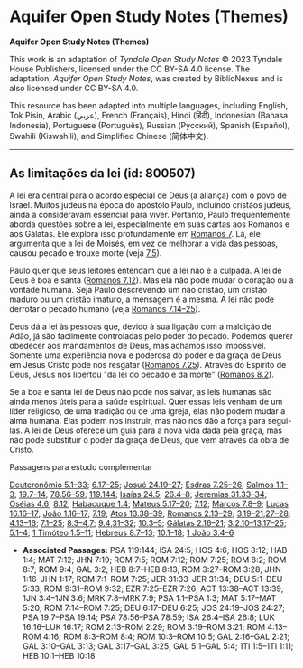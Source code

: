 # Aquifer Open Study Notes (Themes)

**Aquifer Open Study Notes (Themes)**

This work is an adaptation of *Tyndale Open Study Notes* © 2023 Tyndale House Publishers, licensed under the CC BY\-SA 4\.0 license. The adaptation, *Aquifer Open Study Notes*, was created by BiblioNexus and is also licensed under CC BY\-SA 4\.0\.

This resource has been adapted into multiple languages, including English, Tok Pisin, Arabic (عربي), French (Français), Hindi (हिंदी), Indonesian (Bahasa Indonesia), Portuguese (Português), Russian (Русский), Spanish (Español), Swahili (Kiswahili), and Simplified Chinese (简体中文).



--------------------------------

## As limitações da lei (id: 800507)

A lei era central para o acordo especial de Deus (a aliança) com o povo de Israel. Muitos judeus na época do apóstolo Paulo, incluindo cristãos judeus, ainda a consideravam essencial para viver. Portanto, Paulo frequentemente aborda questões sobre a lei, especialmente em suas cartas aos Romanos e aos Gálatas. Ele explora isso profundamente em [Romanos 7](https://ref.ly/Rom7:1-Rom7:25). Lá, ele argumenta que a lei de Moisés, em vez de melhorar a vida das pessoas, causou pecado e trouxe morte (veja [7\.5](https://ref.ly/Rom7:5)).

Paulo quer que seus leitores entendam que a lei não é a culpada. A lei de Deus é boa e santa ([Romanos 7\.12](https://ref.ly/Rom7:12)). Mas ela não pode mudar o coração ou a vontade humana. Seja Paulo descrevendo um não cristão, um cristão maduro ou um cristão imaturo, a mensagem é a mesma. A lei não pode derrotar o pecado humano (veja [Romanos 7\.14–25](https://ref.ly/Rom7:14-Rom7:25)).

Deus dá a lei às pessoas que, devido à sua ligação com a maldição de Adão, já são facilmente controladas pelo poder do pecado. Podemos querer obedecer aos mandamentos de Deus, mas achamos isso impossível. Somente uma experiência nova e poderosa do poder e da graça de Deus em Jesus Cristo pode nos resgatar ([Romanos 7\.25](https://ref.ly/Rom7:25)). Através do Espírito de Deus, Jesus nos libertou "da lei do pecado e da morte" ([Romanos 8\.2](https://ref.ly/Rom8:2)).

Se a boa e santa lei de Deus não pode nos salvar, as leis humanas são ainda menos úteis para a saúde espiritual. Quer essas leis venham de um líder religioso, de uma tradição ou de uma igreja, elas não podem mudar a alma humana. Elas podem nos instruir, mas não nos dão a força para segui\-las. A lei de Deus oferece um guia para a nova vida dada pela graça, mas não pode substituir o poder da graça de Deus, que vem através da obra de Cristo.

Passagens para estudo complementar

[Deuteronômio 5\.1–33](https://ref.ly/Deut5:1-Deut5:33); [6\.17–25](https://ref.ly/Deut6:17-Deut6:25); [Josué 24\.19–27](https://ref.ly/Josh24:19-Josh24:27); [Esdras 7\.25–26](https://ref.ly/Ezra7:25-Ezra7:26); [Salmos 1\.1–3](https://ref.ly/Ps1:1-Ps1:3); [19\.7–14](https://ref.ly/Ps19:7-Ps19:14); [78\.56–59](https://ref.ly/Ps78:56-Ps78:59); [119\.144](https://ref.ly/Ps119:144); [Isaías 24\.5](https://ref.ly/Isa24:5); [26\.4–8](https://ref.ly/Isa26:4-Isa26:8); [Jeremias 31\.33–34](https://ref.ly/Jer31:33-Jer31:34); [Oséias 4\.6](https://ref.ly/Hos4:6); [8\.12](https://ref.ly/Hos8:12); [Habacuque 1\.4](https://ref.ly/Hab1:4); [Mateus 5\.17–20](https://ref.ly/Matt5:17-Matt5:20); [7\.12](https://ref.ly/Matt7:12); [Marcos 7\.8–9](https://ref.ly/Mark7:8-Mark7:9); [Lucas 16\.16–17](https://ref.ly/Luke16:16-Luke16:17); [João 1\.16–17](https://ref.ly/John1:16-John1:17); [7\.19](https://ref.ly/John7:19); [Atos 13\.38–39](https://ref.ly/Acts13:38-Acts13:39); [Romanos 2\.13–29](https://ref.ly/Rom2:13-Rom2:29); [3\.19–21](https://ref.ly/Rom3:19-Rom3:21),[27–28](https://ref.ly/Rom3:27-Rom3:28); [4\.13–16](https://ref.ly/Rom4:13-Rom4:16); [7\.1–25](https://ref.ly/Rom7:1-Rom7:25); [8\.3–4](https://ref.ly/Rom8:3-Rom8:4),[7](https://ref.ly/Rom8:7); [9\.4](https://ref.ly/Rom9:4),[31–32](https://ref.ly/Rom9:31-Rom9:32); [10\.3–5](https://ref.ly/Rom10:3-Rom10:5); [Gálatas 2\.16–21](https://ref.ly/Gal2:16-Gal2:21); [3\.2](https://ref.ly/Gal3:2),[10–13](https://ref.ly/Gal3:10-Gal3:13),[17–25](https://ref.ly/Gal3:17-Gal3:25); [5\.1–4](https://ref.ly/Gal5:1-Gal5:4); [1 Timóteo 1\.5–11](https://ref.ly/1Tim1:5-1Tim1:11); [Hebreus 8\.7–13](https://ref.ly/Heb8:7-Heb8:13); [10\.1–18](https://ref.ly/Heb10:1-Heb10:18); [1 João 3\.4–6](https://ref.ly/1John3:4-1John3:6)

* **Associated Passages:** PSA 119:144; ISA 24:5; HOS 4:6; HOS 8:12; HAB 1:4; MAT 7:12; JHN 7:19; ROM 7:5; ROM 7:12; ROM 7:25; ROM 8:2; ROM 8:7; ROM 9:4; GAL 3:2; HEB 8:7–HEB 8:13; ROM 3:27–ROM 3:28; JHN 1:16–JHN 1:17; ROM 7:1–ROM 7:25; JER 31:33–JER 31:34; DEU 5:1–DEU 5:33; ROM 9:31–ROM 9:32; EZR 7:25–EZR 7:26; ACT 13:38–ACT 13:39; 1JN 3:4–1JN 3:6; MRK 7:8–MRK 7:9; PSA 1:1–PSA 1:3; MAT 5:17–MAT 5:20; ROM 7:14–ROM 7:25; DEU 6:17–DEU 6:25; JOS 24:19–JOS 24:27; PSA 19:7–PSA 19:14; PSA 78:56–PSA 78:59; ISA 26:4–ISA 26:8; LUK 16:16–LUK 16:17; ROM 2:13–ROM 2:29; ROM 3:19–ROM 3:21; ROM 4:13–ROM 4:16; ROM 8:3–ROM 8:4; ROM 10:3–ROM 10:5; GAL 2:16–GAL 2:21; GAL 3:10–GAL 3:13; GAL 3:17–GAL 3:25; GAL 5:1–GAL 5:4; 1TI 1:5–1TI 1:11; HEB 10:1–HEB 10:18

